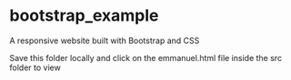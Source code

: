 # bootstrap_example
A responsive website built with Bootstrap and CSS


Save this folder locally and click on the emmanuel.html file inside the src folder to view
